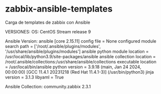 # zabbix-ansible-templates
Carga de templates de zabbix con Ansible


VERSIONES:
OS:
CentOS Stream release 9

Ansible Version:
ansible [core 2.15.11]
  config file = None
  configured module search path = ['/root/.ansible/plugins/modules', '/usr/share/ansible/plugins/modules']
  ansible python module location = /usr/local/lib/python3.9/site-packages/ansible
  ansible collection location = /root/.ansible/collections:/usr/share/ansible/collections
  executable location = /usr/local/bin/ansible
  python version = 3.9.18 (main, Jan 24 2024, 00:00:00) [GCC 11.4.1 20231218 (Red Hat 11.4.1-3)] (/usr/bin/python3)
  jinja version = 3.1.3
  libyaml = True

Ansible Collection:
community.zabbix              2.3.1
